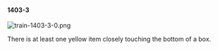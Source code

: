 #### 1403-3
![train-1403-3-0.png](https://github.com/lil-lab/nlvr/raw/master/nlvr/train/images/60/train-1403-3-0.png "train-1403-3-0.png")

There is at least one yellow item closely touching the bottom of a box.